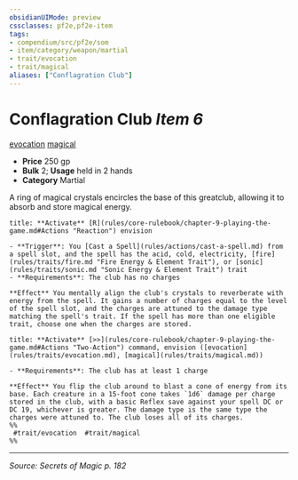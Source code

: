 ```yaml
---
obsidianUIMode: preview
cssclasses: pf2e,pf2e-item
tags:
- compendium/src/pf2e/som
- item/category/weapon/martial
- trait/evocation
- trait/magical
aliases: ["Conflagration Club"]
---
```

# Conflagration Club *Item 6*  
[evocation](rules/traits/evocation.md "Evocation School Trait")  [magical](rules/traits/magical.md "Magical Item Trait")  

- **Price** 250 gp
- **Bulk** 2; **Usage** held in 2 hands
- **Category** Martial

A ring of magical crystals encircles the base of this greatclub, allowing it to absorb and store magical energy.

```ad-embed-ability
title: **Activate** [R](rules/core-rulebook/chapter-9-playing-the-game.md#Actions "Reaction") envision

- **Trigger**: You [Cast a Spell](rules/actions/cast-a-spell.md) from a spell slot, and the spell has the acid, cold, electricity, [fire](rules/traits/fire.md "Fire Energy & Element Trait"), or [sonic](rules/traits/sonic.md "Sonic Energy & Element Trait") trait
- **Requirements**: The club has no charges

**Effect** You mentally align the club's crystals to reverberate with energy from the spell. It gains a number of charges equal to the level of the spell slot, and the charges are attuned to the damage type matching the spell's trait. If the spell has more than one eligible trait, choose one when the charges are stored.
```

```ad-embed-ability
title: **Activate** [>>](rules/core-rulebook/chapter-9-playing-the-game.md#Actions "Two-Action") command, envision ([evocation](rules/traits/evocation.md), [magical](rules/traits/magical.md))

- **Requirements**: The club has at least 1 charge

**Effect** You flip the club around to blast a cone of energy from its base. Each creature in a 15-foot cone takes `1d6` damage per charge stored in the club, with a basic Reflex save against your spell DC or DC 19, whichever is greater. The damage type is the same type the charges were attuned to. The club loses all of its charges.  
%%
 #trait/evocation  #trait/magical 
%%
```


---
*Source: Secrets of Magic p. 182*